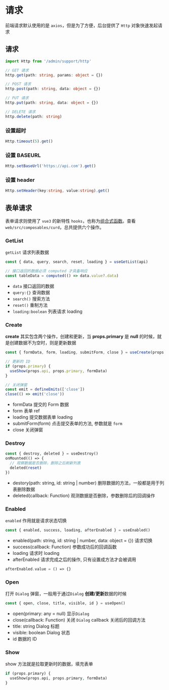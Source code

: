 # 请求

前端请求默认使用的是 `axios`，但是为了方便，后台提供了 `Http` 对象快速发起请求

## 请求

```typescript title="web/src/support/http.ts"
import Http from '/admin/support/http'

// GET 请求
http.get(path: string, params: object = {})

// POST 请求
http.post(path: string, data: object = {})

// PUT 请求
http.put(path: string, data: object = {})

// DELETE 请求
http.delete(path: string)
```

### 设置超时

```typescript
Http.timeout(5).get()
```

### 设置 BASEURL

```typescript
Http.setBaseUrl('https://api.com').get()
```

### 设置 header

```typescript
Http.setHeader(key:string, value:string).get()
```

## 表单请求

表单请求则使用了 `vue3` 的新特性 `hooks`，也称为[组合式函数](https://cn.vuejs.org/guide/reusability/composables.html)。查看 `web/src/composables/curd`，总共提供六个操作。

### GetList

`getList` 请求列表数据

```typescript
const { data, query, search, reset, loading } = useGetList(api)

// 接口返回的数据必须 computed 才具备响应
const tableData = computed(() => data.value?.data)
```

- `data` 接口返回的数据
- `query:{}` 查询数据
- `search()` 搜索方法
- `reset()` 重制方法
- `loading:boolean` 列表请求 loading

### Create

**create** 其实包含两个操作，创建和更新，当 **props.primary** 是 **null** 的时候，就是创建数据不为空时，则是更新数据

```typescript
const { formData, form, loading, submitForm, close } = useCreate(props.api, props.primary)

// 更新的 ID
if (props.primary) {
  useShow(props.api, props.primary, formData)
}

// 关闭弹窗
const emit = defineEmits(['close'])
close(() => emit('close'))
```

- formData 提交的 Form 数据
- form 表单 ref
- loading 提交数据表单 loading
- submitForm(form) 点击提交表单的方法, 参数就是 `form`
- close 关闭弹窗

### Destroy

```php
const { destroy, deleted } = useDestroy()
onMounted(() => {
  // 观察数据是否删除，删除之后刷新列表
  deleted(reset)
})
```

- destory(path: string, id: string | number) 删除数据的方法，一般都是用于列表删除数据
- deleted(callback: Function) 观测数据是否删除，参数删除后的回调操作

### Enabled

`enabled` 作用就是请求状态切换

```php
const { enabled, success, loading, afterEnabled } = useEnabled()
```

- enabled(path: string, id: string | number, data: object = {}) 请求切换
- success(callback: Function) 参数成功后的回调函数
- loading 请求时 loading
- afterEnabled 请求完成之后的操作, 只有设置成方法才会被调用

```php
afterEnabled.value = () => {}
```

### Open

打开 `Dialog` 弹窗，一般用于通过`Dialog` **创建/更新**数据的时候

```php
const { open, close, title, visible, id } = useOpen()
```

- open(primary: any = null) 显示`Dialog`
- close(callback: Function) 关闭 `Dialog` callback 关闭后的回调方法
- title: string Dialog 标题
- visible: boolean Dialog 状态
- id 数据的 ID

### Show

show 方法就是拉取更新时的数据，填充表单

```php
if (props.primary) {
  useShow(props.api, props.primary, formData)
}
```
